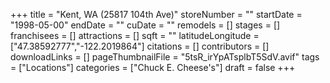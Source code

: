+++
title = "Kent, WA (25817 104th Ave)"
storeNumber = ""
startDate = "1998-05-00"
endDate = ""
cuDate = ""
remodels = []
stages = []
franchisees = []
attractions = []
sqft = ""
latitudeLongitude = ["47.38592777","-122.2019864"]
citations = []
contributors = []
downloadLinks = []
pageThumbnailFile = "5tsR_irYpATsplbT5SdV.avif"
tags = ["Locations"]
categories = ["Chuck E. Cheese's"]
draft = false
+++
